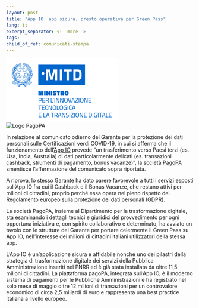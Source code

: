 ```yaml
---
layout: post
title: "App IO: app sicura, presto operativa per Green Pass"
lang: it
excerpt_separator: <!--more-->
tags:
child_of_ref: comunicati-stampa
---
```


<div class="row my-4">
    <div class="col text-center">
        <img class="img-fluid"  src="/assets/images/logo-mitd.png" alt="Logo MITD">
    </div>
    <div class="col d-flex align-items-center">
        <img class="img-fluid" src="/assets/images/logo-pagopa-spa.png" height="60" width="auto" alt="Logo PagoPA">
    </div>
</div>

In relazione al comunicato odierno del Garante per la protezione dei dati personali sulle Certificazioni verdi COVID-19, in cui si afferma che il funzionamento dell’[App IO](https://io.italia.it/) prevede “un trasferimento verso Paesi terzi (es. Usa, India, Australia) di dati particolarmente delicati (es. transazioni cashback, strumenti di pagamento, bonus vacanze)”, la società [PagoPA](https://www.pagopa.gov.it/it/pagopa-spa/) smentisce l’affermazione del comunicato sopra riportata. 

A riprova, lo stesso Garante ha dato parere favorevole a tutti i servizi esposti sull’App IO fra cui il Cashback e il Bonus Vacanze, che restano attivi per milioni di cittadini, proprio perché essa opera nel pieno rispetto del Regolamento europeo sulla protezione dei dati personali (GDPR). 

La società PagoPA, insieme al Dipartimento per la trasformazione digitale, sta esaminando i dettagli tecnici e giuridici del provvedimento per ogni opportuna iniziativa e, con spirito collaborativo e determinato, ha avviato un tavolo con le strutture del Garante per portare celermente il Green Pass su App IO, nell’interesse dei milioni di cittadini italiani utilizzatori della stessa app.

L’App IO è un’applicazione sicura e affidabile nonché uno dei pilastri della strategia di trasformazione digitale dei servizi della Pubblica Amministrazione inseriti nel PNRR ed è già stata installata da oltre 11,5 milioni di cittadini. La piattaforma pagoPA, integrata sull’App IO, è il moderno sistema di pagamenti per le Pubbliche Amministrazioni e ha registrato nel solo mese di maggio oltre 12 milioni di transazioni per un controvalore economico di circa 2,5 miliardi di euro e rappresenta una best practice italiana a livello europeo. 

